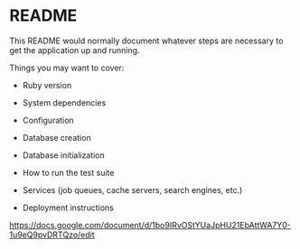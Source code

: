 # README

This README would normally document whatever steps are necessary to get the
application up and running.

Things you may want to cover:

* Ruby version

* System dependencies

* Configuration

* Database creation

* Database initialization

* How to run the test suite

* Services (job queues, cache servers, search engines, etc.)

* Deployment instructions

https://docs.google.com/document/d/1bo9IRvOStYUaJpHU21EbAttWA7Y0-1u9eQ9pvDRTQzo/edit
